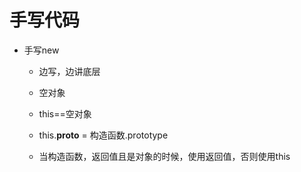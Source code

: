 # 手写代码

- 手写new
   - 边写，边讲底层
   - 空对象
   - this==空对象
   - this.__proto__ = 构造函数.prototype

   - 当构造函数，返回值且是对象的时候，使用返回值，否则使用this